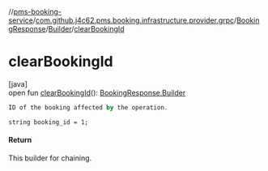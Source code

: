 //[pms-booking-service](../../../../index.md)/[com.github.j4c62.pms.booking.infrastructure.provider.grpc](../../index.md)/[BookingResponse](../index.md)/[Builder](index.md)/[clearBookingId](clear-booking-id.md)

# clearBookingId

[java]\
open fun [clearBookingId](clear-booking-id.md)(): [BookingResponse.Builder](index.md)

```kotlin
ID of the booking affected by the operation.

```
`string booking_id = 1;`

#### Return

This builder for chaining.